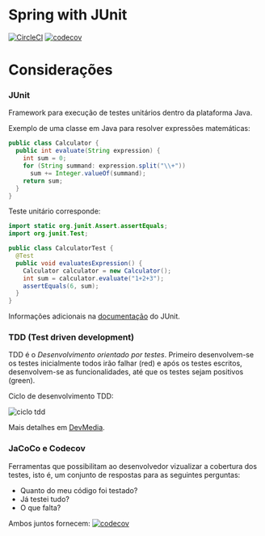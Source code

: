 # Spring with JUnit

[![CircleCI](https://circleci.com/gh/MarcusAdriano/spring-demo-tests.svg?style=shield)](https://circleci.com/gh/MarcusAdriano/spring-demo-tests)
[![codecov](https://codecov.io/gh/MarcusAdriano/spring-demo-tests/branch/master/graph/badge.svg)](https://codecov.io/gh/MarcusAdriano/spring-demo-tests)

# Considerações
### JUnit

Framework para execução de testes unitários dentro da plataforma Java.

Exemplo de uma classe em Java para resolver expressões matemáticas:
```java
public class Calculator {
  public int evaluate(String expression) {
    int sum = 0;
    for (String summand: expression.split("\\+"))
      sum += Integer.valueOf(summand);
    return sum;
  }
}
```

Teste unitário corresponde:
```java
import static org.junit.Assert.assertEquals;
import org.junit.Test;

public class CalculatorTest {
  @Test
  public void evaluatesExpression() {
    Calculator calculator = new Calculator();
    int sum = calculator.evaluate("1+2+3");
    assertEquals(6, sum);
  }
}
```

Informações adicionais na [documentação](https://github.com/junit-team/junit4/wiki/Getting-started)
do JUnit.

### TDD (Test driven development)

TDD é o *Desenvolvimento orientado por testes*. Primeiro desenvolvem-se os testes
inicialmente todos irão falhar (red) e após os testes escritos, desenvolvem-se as funcionalidades, até que os testes sejam positivos (green).

Ciclo de desenvolvimento TDD: 

![ciclo tdd](https://arquivo.devmedia.com.br/marketing/img/18533/TDD.png)

Mais detalhes em [DevMedia](https://www.devmedia.com.br/test-driven-development-tdd-simples-e-pratico/18533).

### JaCoCo e Codecov

Ferramentas que possibilitam ao desenvolvedor vizualizar a cobertura dos testes, isto é, um conjunto de respostas para as
seguintes perguntas: 
* Quanto do meu código foi testado? 
* Já testei tudo?
* O que falta?

Ambos juntos fornecem: [![codecov](https://codecov.io/gh/MarcusAdriano/spring-demo-tests/branch/master/graph/badge.svg)](https://codecov.io/gh/MarcusAdriano/spring-demo-tests)
